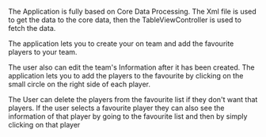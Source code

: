 The Application is fully based on Core Data Processing. The Xml file is used to get the data to the core data, then the TableViewController is used to fetch the data.

The application lets you to create your on team and add the favourite players to your team.

The user also can edit the team's Information after it has been created.
The application lets you to add the players to the favourite by clicking on the small circle on the right side of each player.

The User can delete the players from the favourite list if they don't want that players.
If the user selects a favourite player they can also see the information of that player by going to the favourite list and then by simply clicking on that player
